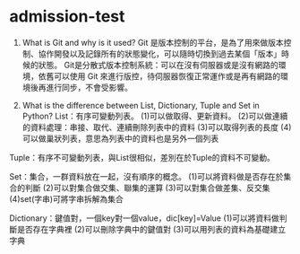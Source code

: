 # admission-test
 
1. What is Git and why is it used? 
Git 是版本控制的平台，是為了用來做版本控制、協作開發以及記錄所有的狀態變化，可以隨時切換到過去某個「版本」時候的狀態。
Git是分散式版本控制系統：可以在沒有伺服器或是沒有網路的環境，依舊可以使用 Git 來進行版控，待伺服器恢復正常運作或是再有網路的環境後再進行同步，不會受影響。

2. What is the difference between List, Dictionary, Tuple and Set in Python?
List：有序可變動列表。
(1)可以做取得、更新資料。
(2)可以做連續的資料處理：串接、取代、連續刪除列表中的資料
(3)可以取得列表的長度
(4)可以做巢狀列表，意思為列表中的資料也是另外一個列表

Tuple：有序不可變動列表，與List很相似，差別在於Tuple的資料不可變動。

Set：集合，一群資料放在一起，沒有順序的概念。
(1)可以將資料做是否存在於集合的判斷
(2)可以對集合做交集、聯集的運算
(3)可以對集合做差集、反交集
(4)set(字串)可將字串拆解為集合

Dictionary：鍵值對，一個key對一個value，dic[key]=Value
(1)可以將資料做判斷是否存在字典裡
(2)可以刪除字典中的鍵值對
(3)可以用列表的資料為基礎建立字典